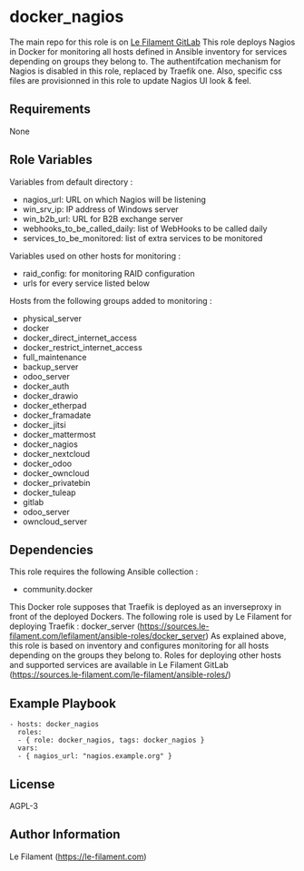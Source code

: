 docker_nagios
=============

The main repo for this role is on [Le Filament GitLab](https://sources.le-filament.com/lefilament/ansible-roles/docker_nagios.git)
This role deploys Nagios in Docker for monitoring all hosts defined in Ansible inventory for services depending on groups they belong to.
The authentifcation mechanism for Nagios is disabled in this role, replaced by Traefik one.
Also, specific css files are provisionned in this role to update Nagios UI look & feel.

Requirements
------------

None

Role Variables
--------------

Variables from default directory :
* nagios_url: URL on which Nagios will be listening
* win_srv_ip: IP address of Windows server
* win_b2b_url: URL for B2B exchange server
* webhooks_to_be_called_daily: list of WebHooks to be called daily
* services_to_be_monitored: list of extra services to be monitored

Variables used on other hosts for monitoring :
* raid_config: for monitoring RAID configuration
* urls for every service listed below

Hosts from the following groups added to monitoring :
* physical_server
* docker
* docker_direct_internet_access
* docker_restrict_internet_access
* full_maintenance
* backup_server
* odoo_server
* docker_auth
* docker_drawio
* docker_etherpad
* docker_framadate
* docker_jitsi
* docker_mattermost
* docker_nagios
* docker_nextcloud
* docker_odoo
* docker_owncloud
* docker_privatebin
* docker_tuleap
* gitlab
* odoo_server
* owncloud_server

Dependencies
------------

This role requires the following Ansible collection :
* community.docker

This Docker role supposes that Traefik is deployed as an inverseproxy in front of the deployed Dockers.
The following role is used by Le Filament for deploying Traefik : docker_server (https://sources.le-filament.com/lefilament/ansible-roles/docker_server)
As explained above, this role is based on inventory and configures monitoring for all hosts depending on the groups they belong to. Roles for deploying other hosts and supported services are available in Le Filament GitLab (https://sources.le-filament.com/le-filament/ansible-roles/)

Example Playbook
----------------

    - hosts: docker_nagios
      roles:
      - { role: docker_nagios, tags: docker_nagios }
      vars:
      - { nagios_url: "nagios.example.org" }

License
-------

AGPL-3

Author Information
------------------

Le Filament (https://le-filament.com)
